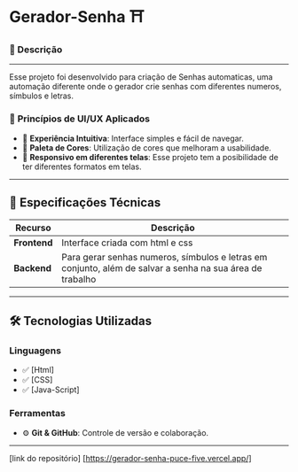 # Gerador-Senha ⛩️

### 📓 Descrição
---

Esse projeto foi desenvolvido para criação de Senhas automaticas, uma automação diferente onde o gerador crie senhas com diferentes numeros, símbulos e letras.


### 🔹 **Princípios de UI/UX Aplicados**
- 🎯 **Experiência Intuitiva**: Interface simples e fácil de navegar.
- 🎨 **Paleta de Cores**: Utilização de cores que melhoram a usabilidade.
- 📱 **Responsivo em diferentes telas**: Esse projeto tem a posibilidade de ter diferentes formatos em telas.

  
---

## 📌 Especificações Técnicas

| Recurso       | Descrição |
|--------------|----------|
| **Frontend** | Interface criada com html e css  |
| **Backend** | Para gerar senhas numeros, símbulos e letras em conjunto, além de salvar a senha na sua área de trabalho |





---

## 🛠️ Tecnologias Utilizadas

### **Linguagens**
- ✅ [Html]  
- ✅ [CSS]  
- ✅ [Java-Script]  

 

### **Ferramentas**
- ⚙️ **Git & GitHub**: Controle de versão e colaboração.  

---

[link do repositório] [https://gerador-senha-puce-five.vercel.app/]

